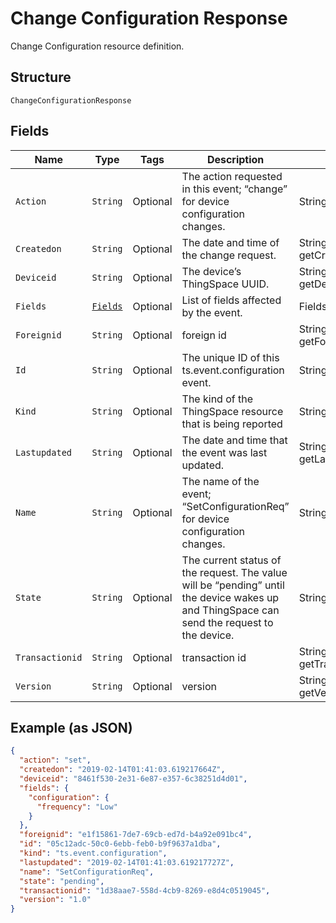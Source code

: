 
# Change Configuration Response

Change Configuration resource definition.

## Structure

`ChangeConfigurationResponse`

## Fields

| Name | Type | Tags | Description | Getter | Setter |
|  --- | --- | --- | --- | --- | --- |
| `Action` | `String` | Optional | The action requested in this event; “change” for device configuration changes. | String getAction() | setAction(String action) |
| `Createdon` | `String` | Optional | The date and time of the change request. | String getCreatedon() | setCreatedon(String createdon) |
| `Deviceid` | `String` | Optional | The device’s ThingSpace UUID. | String getDeviceid() | setDeviceid(String deviceid) |
| `Fields` | [`Fields`](../../doc/models/fields.md) | Optional | List of fields affected by the event. | Fields getFields() | setFields(Fields fields) |
| `Foreignid` | `String` | Optional | foreign id | String getForeignid() | setForeignid(String foreignid) |
| `Id` | `String` | Optional | The unique ID of this ts.event.configuration event. | String getId() | setId(String id) |
| `Kind` | `String` | Optional | The kind of the ThingSpace resource that is being reported | String getKind() | setKind(String kind) |
| `Lastupdated` | `String` | Optional | The date and time that the event was last updated. | String getLastupdated() | setLastupdated(String lastupdated) |
| `Name` | `String` | Optional | The name of the event; “SetConfigurationReq” for device configuration changes. | String getName() | setName(String name) |
| `State` | `String` | Optional | The current status of the request. The value will be “pending” until the device wakes up and ThingSpace can send the request to the device. | String getState() | setState(String state) |
| `Transactionid` | `String` | Optional | transaction id | String getTransactionid() | setTransactionid(String transactionid) |
| `Version` | `String` | Optional | version | String getVersion() | setVersion(String version) |

## Example (as JSON)

```json
{
  "action": "set",
  "createdon": "2019-02-14T01:41:03.619217664Z",
  "deviceid": "8461f530-2e31-6e87-e357-6c38251d4d01",
  "fields": {
    "configuration": {
      "frequency": "Low"
    }
  },
  "foreignid": "e1f15861-7de7-69cb-ed7d-b4a92e091bc4",
  "id": "05c12adc-50c0-6ebb-feb0-b9f9637a1dba",
  "kind": "ts.event.configuration",
  "lastupdated": "2019-02-14T01:41:03.619217727Z",
  "name": "SetConfigurationReq",
  "state": "pending",
  "transactionid": "1d38aae7-558d-4cb9-8269-e8d4c0519045",
  "version": "1.0"
}
```

